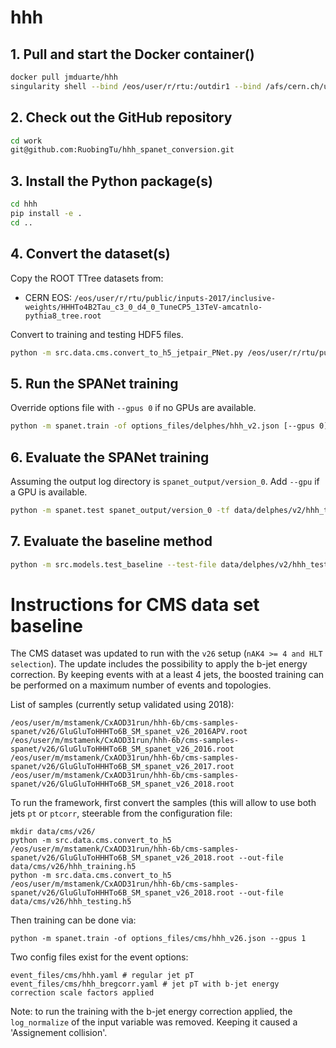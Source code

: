 # hhh

## 1. Pull and start the Docker container()
```bash
docker pull jmduarte/hhh
singularity shell --bind /eos/user/r/rtu:/outdir1 --bind /afs/cern.ch/user/r/rtu:/outputdir /eos/user/r/rtu/hhh_latest.sif
```

## 2. Check out the GitHub repository
```bash
cd work
git@github.com:RuobingTu/hhh_spanet_conversion.git
```

## 3. Install the Python package(s)
```bash
cd hhh
pip install -e .
cd ..
```

## 4. Convert the dataset(s)
Copy the ROOT TTree datasets from:
- CERN EOS: `/eos/user/r/rtu/public/inputs-2017/inclusive-weights/HHHTo4B2Tau_c3_0_d4_0_TuneCP5_13TeV-amcatnlo-pythia8_tree.root`


Convert to training and testing HDF5 files.
```bash
python -m src.data.cms.convert_to_h5_jetpair_PNet.py /eos/user/r/rtu/public/inputs-2017/inclusive-weights/HHHTo4B2Tau_c3_0_d4_0_TuneCP5_13TeV-amcatnlo-pythia8_tree.root --out-file hhh_training.h5
```

## 5. Run the SPANet training
Override options file with `--gpus 0` if no GPUs are available.
```bash
python -m spanet.train -of options_files/delphes/hhh_v2.json [--gpus 0]
```

## 6. Evaluate the SPANet training
Assuming the output log directory is `spanet_output/version_0`.
Add `--gpu` if a GPU is available.
```bash
python -m spanet.test spanet_output/version_0 -tf data/delphes/v2/hhh_testing.h5 [--gpu]
```

## 7. Evaluate the baseline method
```bash
python -m src.models.test_baseline --test-file data/delphes/v2/hhh_testing.h5
```

# Instructions for CMS data set baseline
The CMS dataset was updated to run with the `v26` setup (`nAK4 >= 4 and HLT selection`). The update includes the possibility to apply the b-jet energy correction. By keeping events with at a least 4 jets, the boosted training can be performed on a maximum number of events and topologies.

List of samples (currently setup validated using 2018):
```
/eos/user/m/mstamenk/CxAOD31run/hhh-6b/cms-samples-spanet/v26/GluGluToHHHTo6B_SM_spanet_v26_2016APV.root
/eos/user/m/mstamenk/CxAOD31run/hhh-6b/cms-samples-spanet/v26/GluGluToHHHTo6B_SM_spanet_v26_2016.root
/eos/user/m/mstamenk/CxAOD31run/hhh-6b/cms-samples-spanet/v26/GluGluToHHHTo6B_SM_spanet_v26_2017.root
/eos/user/m/mstamenk/CxAOD31run/hhh-6b/cms-samples-spanet/v26/GluGluToHHHTo6B_SM_spanet_v26_2018.root
```

To run the framework, first convert the samples (this will allow to use both jets `pt` or `ptcorr`, steerable from the configuration file:
```
mkdir data/cms/v26/
python -m src.data.cms.convert_to_h5 /eos/user/m/mstamenk/CxAOD31run/hhh-6b/cms-samples-spanet/v26/GluGluToHHHTo6B_SM_spanet_v26_2018.root --out-file data/cms/v26/hhh_training.h5
python -m src.data.cms.convert_to_h5 /eos/user/m/mstamenk/CxAOD31run/hhh-6b/cms-samples-spanet/v26/GluGluToHHHTo6B_SM_spanet_v26_2018.root --out-file data/cms/v26/hhh_testing.h5
```

Then training can be done via:

```
python -m spanet.train -of options_files/cms/hhh_v26.json --gpus 1
```

Two config files exist for the event options:
```
event_files/cms/hhh.yaml # regular jet pT
event_files/cms/hhh_bregcorr.yaml # jet pT with b-jet energy correction scale factors applied
```

Note: to run the training with the b-jet energy correction applied, the `log_normalize` of the input variable was removed. Keeping it caused a 'Assignement collision'.
